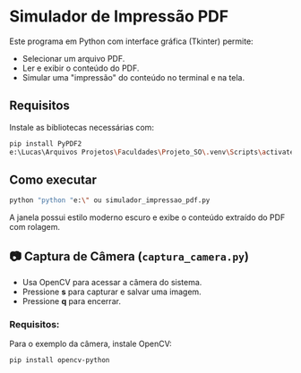 # Simulador de Impressão PDF

Este programa em Python com interface gráfica (Tkinter) permite:

- Selecionar um arquivo PDF.
- Ler e exibir o conteúdo do PDF.
- Simular uma "impressão" do conteúdo no terminal e na tela.

## Requisitos

Instale as bibliotecas necessárias com:

```bash
pip install PyPDF2
e:\Lucas\Arquivos Projetos\Faculdades\Projeto_SO\.venv\Scripts\activate
```

## Como executar

```bash
python "python "e:\" ou simulador_impressao_pdf.py
```

A janela possui estilo moderno escuro e exibe o conteúdo extraído do PDF com rolagem.


## 📷 Captura de Câmera (`captura_camera.py`)
- Usa OpenCV para acessar a câmera do sistema.
- Pressione **s** para capturar e salvar uma imagem.
- Pressione **q** para encerrar.

### Requisitos:
Para o exemplo da câmera, instale OpenCV:
```bash
pip install opencv-python
```

